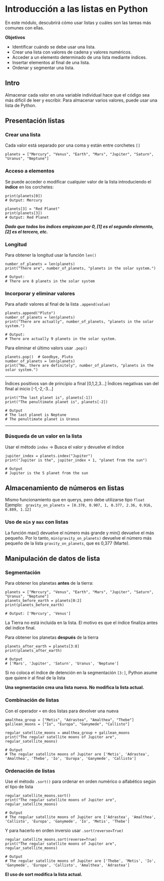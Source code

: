 # Introducción a las listas en Python
En este módulo, descubrirá cómo usar listas y cuáles son las tareas más comunes con ellas.

**Objetivos**
- Identificar cuándo se debe usar una lista.
- Crear una lista con valores de cadena y valores numéricos.
- Acceder a un elemento determinado de una lista mediante índices.
- Insertar elementos al final de una lista.
- Ordenar y segmentar una lista.

## Intro
Almacenar cada valor en una variable individual hace que el código sea más difícil de leer y escribir. Para almacenar varios valores, puede usar una lista de Python.

## Presentación listas
### Crear una lista
Cada valor está separado por una coma y están entre corchetes `[]`
```
planets = ["Mercury", "Venus", "Earth", "Mars", "Jupiter", "Saturn", "Uranus", "Neptune"]
```
### Acceso a elementos
Se puede acceder o modificar cualquier valor de la lista introduciendo el **índice** en los corchetes:
```
print(planets[0])
# Output: Mercury

planets[3] = "Red Planet"
print(planets[3])
# Output: Red Planet 
```
***Dado que todos los índices empiezan por 0, [1] es el segundo elemento, [2] es el tercero, etc.***

### Longitud
Para obtener la longitud usar la función `len()`

```
number_of_planets = len(planets)
print("There are", number_of_planets, "planets in the solar system.")

# Output:
# There are 8 planets in the solar system
```

### Incorporar y eliminar valores
Para añadir valores al final de la lista `.append(value)`

```
planets.append("Pluto")
number_of_planets = len(planets)
print("There are actually", number_of_planets, "planets in the solar system.")

# Output:
# There are actually 9 planets in the solar system.
```

Para eliminar el último valors usar `.pop()`

```
planets.pop()  # Goodbye, Pluto
number_of_planets = len(planets)
print("No, there are definitely", number_of_planets, "planets in the solar system.")
```

---
Índices positivos van de principio a final [0,1,2,3...]
Índices negativas van del final al inicio [-1,-2,-3...]

```
print("The last planet is", planets[-1])
print("The penultimate planet is", planets[-2])

# Output
# The last planet is Neptune
# The penultimate planet is Uranus
```
---

### Búsqueda de un valor en la lista
Usar el método `index` -> Busca el valor y devuelve el índice

```
jupiter_index = planets.index("Jupiter")
print("Jupiter is the", jupiter_index + 1, "planet from the sun")

# Output
# Jupiter is the 5 planet from the sun
```

## Almacenamiento de números en listas
Mismo funcionamiento que en querys, pero debe utilizarse tipo `float`
Ejemplo:
` gravity_on_planets = [0.378, 0.907, 1, 0.377, 2.36, 0.916, 0.889, 1.12]`

### Uso de `min` y `max` con listas
La función max() devuelve el número más grande y min() devuelve el más pequeño. Por lo tanto, `min(gravity_on_planets)` devuelve el número más pequeño de la lista `gravity_on_planets`, que es 0,377 (Marte).


## Manipulación de datos de lista

### Segmentación
Para obtener los planetas **antes** de la tierra:
```
planets = ["Mercury", "Venus", "Earth", "Mars", "Jupiter", "Saturn", "Uranus", "Neptune"]
planets_before_earth = planets[0:2]
print(planets_before_earth)

# Output: ['Mercury', 'Venus']
```
La Tierra no está incluida en la lista. El motivo es que el índice finaliza antes del índice final.

Para obtener los planetas **después** de la tierra
```
planets_after_earth = planets[3:8]
print(planets_after_earth) 

# Output
# ['Mars', 'Jupiter', 'Saturn', 'Uranus', 'Neptune']
```

Si no coloca el índice de detención en la segmentación `[3:]`, Python asume que quiere ir al final de la lista


**Una segmentación crea una lista nueva. No modifica la lista actual.**

### Combinación de listas
Con el operador `+` en dos listas para devolver una nueva

```
amalthea_group = ["Metis", "Adrastea", "Amalthea", "Thebe"]
galilean_moons = ["Io", "Europa", "Ganymede", "Callisto"]

regular_satellite_moons = amalthea_group + galilean_moons
print("The regular satellite moons of Jupiter are", regular_satellite_moons)

# Output
# The regular satellite moons of Jupiter are ['Metis', 'Adrastea', 'Amalthea', 'Thebe', 'Io', 'Europa', 'Ganymede', 'Callisto']
```

### Ordenación de listas
Use el método `.sort()` para ordenar en orden numérico o alfabético según el tipo de lista
````
regular_satellite_moons.sort()
print("The regular satellite moons of Jupiter are", regular_satellite_moons)

# Output
# The regular satellite moons of Jupiter are ['Adrastea', 'Amalthea', 'Callisto', 'Europa', 'Ganymede', 'Io', 'Metis', 'Thebe']
````
Y para hacerlo en orden inversio usar `.sort(reverse=True)`
````
regular_satellite_moons.sort(reverse=True)
print("The regular satellite moons of Jupiter are", regular_satellite_moons)

# Output
# The regular satellite moons of Jupiter are ['Thebe', 'Metis', 'Io', 'Ganymede', 'Europa', 'Callisto', 'Amalthea', 'Adrastea']
````
**El uso de sort modifica la lista actual.**